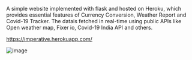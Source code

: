 A simple website implemented with flask and hosted on Heroku, which provides essential features of Currency Conversion, Weather Report and Covid-19 Tracker. The datais fetched in real-time using public APIs like Open weather
map, Fixer io, Covid-19 India API and others.

https://imperative.herokuapp.com/

![image](https://user-images.githubusercontent.com/54077844/93962722-13022800-fd79-11ea-95a2-0c1a69b8755b.png)

